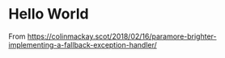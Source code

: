 # Hello World

From https://colinmackay.scot/2018/02/16/paramore-brighter-implementing-a-fallback-exception-handler/